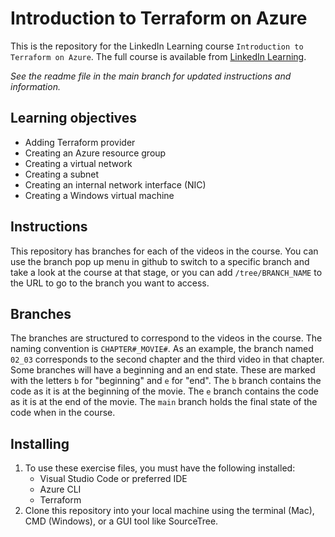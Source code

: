 # Introduction to Terraform on Azure
This is the repository for the LinkedIn Learning course `Introduction to Terraform on Azure`. The full course is available from [LinkedIn Learning][lil-course-url].


_See the readme file in the main branch for updated instructions and information._

## Learning objectives
- Adding Terraform provider
- Creating an Azure resource group
- Creating a virtual network
- Creating a subnet
- Creating an internal network interface (NIC)
- Creating a Windows virtual machine

## Instructions
This repository has branches for each of the videos in the course. You can use the branch pop up menu in github to switch to a specific branch and take a look at the course at that stage, or you can add `/tree/BRANCH_NAME` to the URL to go to the branch you want to access.

## Branches
The branches are structured to correspond to the videos in the course. The naming convention is `CHAPTER#_MOVIE#`. As an example, the branch named `02_03` corresponds to the second chapter and the third video in that chapter. 
Some branches will have a beginning and an end state. These are marked with the letters `b` for "beginning" and `e` for "end". The `b` branch contains the code as it is at the beginning of the movie. The `e` branch contains the code as it is at the end of the movie. The `main` branch holds the final state of the code when in the course.

## Installing
1. To use these exercise files, you must have the following installed:
	- Visual Studio Code or preferred IDE
	- Azure CLI 
	- Terraform
2. Clone this repository into your local machine using the terminal (Mac), CMD (Windows), or a GUI tool like SourceTree.



[0]: # (Replace these placeholder URLs with actual course URLs)

[lil-course-url]: https://www.linkedin.com/learning/
[lil-thumbnail-url]: http://
